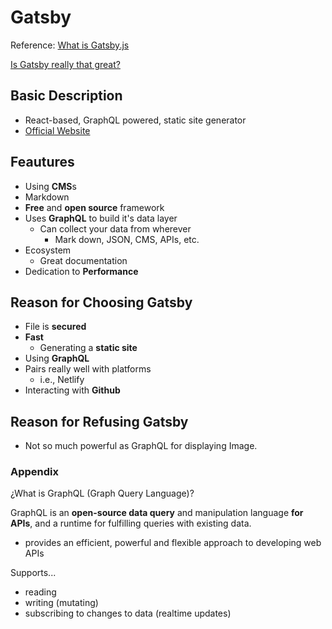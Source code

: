 # Gatsby
Reference: [What is Gatsby.js](https://www.mediacurrent.com/what-is-gatsby.js)

[Is Gatsby really that great?](https://blog.logrocket.com/is-gatsby-really-that-great-e7b19c4c1c05/#targetText=They%20are%20not%20rendered%20during,tool%20that%20generates%20static%20sites.&targetText=The%20main%20difference%20is%20that,when%20a%20request%20is%20made.)

## Basic Description
- React-based, GraphQL powered, static site generator
- [Official Website](https://www.gatsbyjs.org/)

## Feautures
- Using **CMS**s
- Markdown
- **Free** and **open source** framework
- Uses **GraphQL** to build it's data layer
  - Can collect your data from wherever
    - Mark down, JSON, CMS, APIs, etc.
- Ecosystem
  - Great documentation
- Dedication to **Performance**

## Reason for Choosing Gatsby
- File is **secured**
- **Fast**
  - Generating a **static site**
- Using **GraphQL**
- Pairs really well with platforms
  - i.e., Netlify
- Interacting with **Github**


## Reason for Refusing Gatsby
- Not so much powerful as GraphQL for displaying Image.

### Appendix
¿What is GraphQL (Graph Query Language)?

GraphQL is an **open-source data query** and manipulation language **for APIs**, and a runtime for fulfilling queries with existing data.
- provides an efficient, powerful and flexible approach to developing web APIs

Supports...
- reading
- writing (mutating)
- subscribing to changes to data (realtime updates)
